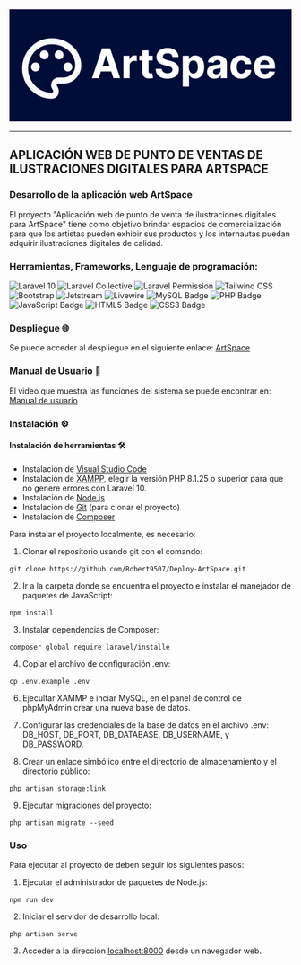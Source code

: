 <div align="center" width="100%">
  <img style="height: 200px" src="artSpace.PNG" />
</div>

---
## **APLICACIÓN WEB DE PUNTO DE VENTAS DE ILUSTRACIONES DIGITALES PARA ARTSPACE**

### Desarrollo de la aplicación web ArtSpace
El proyecto "Aplicación web de punto de venta de ilustraciones digitales para ArtSpace" tiene como objetivo brindar espacios de comercialización para que los artistas pueden exhibir sus productos y los internautas puedan adquirir ilustraciones digitales de calidad.

### Herramientas, Frameworks, Lenguaje de programación:
![Laravel 10](https://img.shields.io/badge/Laravel%2010-asd?style=for-the-badge&logo=laravel&logoColor=000000&logoWidth=20&color=FF2D20&link=https://laravel.com/) ![Laravel Collective](https://img.shields.io/badge/Laravel_Collective-asd?style=for-the-badge&logo=laravel&logoColor=FF2D20&logoWidth=20&color=9B9B9B&link=https://laravelcollective.com/) ![Laravel Permission](https://img.shields.io/badge/Laravel_Permission-asd?style=for-the-badge&logo=laravel&logoColor=FF2D20&logoWidth=20&color=FFA500&link=https://spatie.be/docs/laravel-permission/) ![Tailwind CSS](https://img.shields.io/badge/tailwindcss-%2338B2AC.svg?style=for-the-badge&logo=tailwind-css&logoColor=white) ![Bootstrap](https://img.shields.io/badge/bootstrap-%238511FA.svg?style=for-the-badge&logo=bootstrap&logoColor=white) ![Jetstream](https://img.shields.io/badge/Jetstream-asd?style=for-the-badge&logo=laravel&logoColor=FF2D20&logoWidth=20&color=0070F3&link=https://laravel.com/) ![Livewire](https://img.shields.io/badge/Livewire-4E56A6?logo=livewire&logoColor=fff&style=for-the-badge) ![MySQL Badge](https://img.shields.io/badge/MySQL-4479A1?logo=mysql&logoColor=fff&style=for-the-badge) ![PHP Badge](https://img.shields.io/badge/PHP-777BB4?logo=php&logoColor=fff&style=for-the-badge)  ![JavaScript Badge](https://img.shields.io/badge/JavaScript-F7DF1E?logo=javascript&logoColor=000&style=for-the-badge) ![HTML5 Badge](https://img.shields.io/badge/HTML5-E34F26?logo=html5&logoColor=fff&style=for-the-badge) ![CSS3 Badge](https://img.shields.io/badge/CSS3-1572B6?logo=css3&logoColor=fff&style=for-the-badge)

### Despliegue :globe_with_meridians:

Se puede acceder al despliegue en el siguiente enlace: [ArtSpace](https://king-prawn-app-qnt6y.ondigitalocean.app/)

### Manual de Usuario :notebook:

El video que muestra las funciones del sistema se puede encontrar en: [Manual de usuario](https://youtu.be/EUrQTQ31)

### Instalación :gear:

#### Instalación de herramientas :hammer_and_wrench:

- Instalación de [Visual Studio Code](https://code.visualstudio.com/) 
- Instalación de [XAMPP](https://www.apachefriends.org/index.html), elegir la versión PHP 8.1.25 o superior para que no genere errores con Laravel 10. 
- Instalación de [Node.js](https://nodejs.org/)
- Instalación de [Git](https://git-scm.com/) (para clonar el proyecto)
- Instalación de [Composer](https://getcomposer.org/download/) 

Para instalar el proyecto localmente, es necesario:

1. Clonar el repositorio usando git con el comando:
```
git clone https://github.com/Robert9507/Deploy-ArtSpace.git
```

2. Ir a la carpeta donde se encuentra el proyecto e instalar el manejador de paquetes de JavaScript:
```
npm install
```

3. Instalar dependencias de Composer: 
```
composer global require laravel/installe
```

4. Copiar el archivo de configuración .env:
```
cp .env.example .env
```

6. Ejecultar XAMMP e inciar MySQL, en el panel de control de phpMyAdmin crear una nueva base de datos. 

7. Configurar las credenciales de la base de datos en el archivo .env: 
 DB_HOST, DB_PORT, DB_DATABASE, DB_USERNAME, y DB_PASSWORD.

8. Crear un enlace simbólico entre el directorio de almacenamiento y el directorio público:
```
php artisan storage:link
```

9. Ejecutar migraciones del proyecto:
```
php artisan migrate --seed
```

### Uso 

Para ejecutar al proyecto de deben seguir los siguientes pasos:

1. Ejecutar el administrador de paquetes de Node.js:
```
npm run dev
```

2. Iniciar el servidor de desarrollo local:
```
php artisan serve
```

3. Acceder a la dirección [localhost:8000](http://127.0.0.1:8000/) desde un navegador web.

